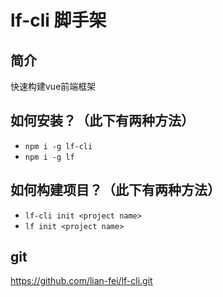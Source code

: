 # lf-cli 脚手架

## 简介

快速构建vue前端框架

## 如何安装？（此下有两种方法）

- `npm i -g lf-cli `
- `npm i -g lf`

## 如何构建项目？（此下有两种方法）

- `lf-cli init <project name>`
- `lf init <project name>`


## git
https://github.com/lian-fei/lf-cli.git

